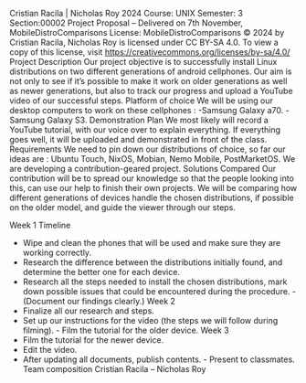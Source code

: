    Cristian Racila | Nicholas Roy 2024
Course: UNIX Semester: 3 Section:00002
Project Proposal – Delivered on 7th November,
MobileDistroComparisons
License:
MobileDistroComparisons © 2024 by Cristian Racila, Nicholas Roy is licensed under CC BY-SA
4.0. To view a copy of this license, visit https://creativecommons.org/licenses/by-sa/4.0/
 Project Description
Our project objective is to successfully install Linux distributions on two different generations of android cellphones. Our aim is not only to see if it’s possible to make it work on older generations as well as newer generations, but also to track our progress and upload a YouTube video of our successful steps.
Platform of choice
We will be using our desktop computers to work on these cellphones : -Samsung Galaxy a70.
-Samsung Galaxy S3.
Demonstration Plan
We most likely will record a YouTube tutorial, with our voice over to explain everything. If everything goes well, it will be uploaded and demonstrated in front of the class.
Requirements
We need to pin down our distributions of choice, so far our ideas are : Ubuntu Touch, NixOS, Mobian, Nemo Mobile, PostMarketOS.
We are developing a contribution-geared project.
Solutions Compared
Our contribution will be to spread our knowledge so that the people looking into this, can use our help to finish their own projects. We will be comparing how different generations of devices handle the chosen distributions, if possible on the older model, and guide the viewer through our steps.

   Week 1
Timeline
- Wipe and clean the phones that will be used and make sure they are working correctly.
- Research the difference between the distributions initially found, and determine the better one for
each device.
- Research all the steps needed to install the chosen distributions, mark down possible issues that could
be encountered during the procedure. - (Document our findings clearly.)
Week 2
- Finalize all our research and steps.
- Set up our instructions for the video (the steps we will follow during filming). - Film the tutorial for the older device.
Week 3
- Film the tutorial for the newer device.
- Edit the video.
- After updating all documents, publish contents. - Present to classmates.
Team composition Cristian Racila – Nicholas Roy
